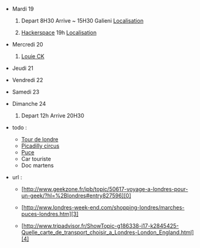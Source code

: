 [0]: http://www.geekzone.fr/ipb/topic/50617-voyage-a-londres-pour-un-geek/?hl=%2Blondres#entry827596  "Demande sur geekzone"
[1]: http://www.hrp.org.uk/TowerOfLondon/admissionsprices/toweroflondonadmission "Tour de londre"
[2]: https://maps.google.fr/maps?client=ubuntu&channel=cs&q=Tower+Of+London,+Tower+Hill,+City,+London+EC3N+4AB&ie=UTF-8&hq=&hnear=0x48760349564ffa91:0x931c9103acd4c45,New+Armouries+Restaurant,+The+Tower+Of+London,+Tower+Hill,+London,+Greater+London+EC3N+4AB,+Royaume-Uni&gl=fr&ei=T1E3UZakBMWtO7P0gagL&ved=0CJ0BELYD  "localisation de la tour de londre"
[3]: http://www.londres-week-end.com/shopping-londres/marches-puces-londres.htm "puces"
[4]: http://www.tripadvisor.fr/ShowTopic-g186338-i17-k2845425-Quelle_carte_de_transport_choisir_a_Londres-London_England.html "carte de transport"
[5]: https://london.hackspace.org.uk/ "HackerSpace Londonien"
[6]: http://maps.google.co.uk/maps?f=q&source=s_q&hl=en&q=London+Hackspace&sll=51.530746,-0.076218 " localisation HackerSpace Londonien"
[7]: https://maps.google.fr/maps?client=ubuntu&channel=cs&ie=UTF-8&q=The+O2London&fb=1&gl=fr&hq=The+O2London&cid=0,0,15474486873172545006&ei=O043UaK6C8LZOtzngcAM&ved=0CKsBEPwSMAA "Localisation 02"
[8]: https://maps.google.fr/maps?client=ubuntu&channel=cs&q=piccadilly+circus&ie=UTF-8&hq=&hnear=0x487604d3ff83b05b:0x122049db1736af9,Piccadilly+Circus,+City+of+Westminster,+London+W1D,+UK&gl=fr&ei=g083UdHAHMWROKOUgKgH&ved=0CLcBELYD "Picadilly circus"
[9]: https://maps.google.fr/maps?hl=fr&safe=off&client=ubuntu&hs=BJw&channel=cs&q=gallieni+metro&bav=on.2,or.r_gc.r_pw.r_cp.r_qf.&bvm=bv.43287494,d.ZWU&biw=1276&bih=850&um=1&ie=UTF-8&sa=N&tab=wl "Gare Euroline"


*	Mardi 19

	1.	Depart 8H30 Arrive ~ 15H30 Galieni [Localisation][9]

	2.	[Hackerspace][5] 19h [Localisation][6]



*	Mercredi 20

	1.	[Louie CK][7]

*	Jeudi 21

*	Vendredi 22

*	Samedi 23

*	Dimanche 24

	1.	Depart 12h Arrive 20H30

*	todo :
	*	[Tour de londre][1]
	*	[Picadilly circus][8]
	*	[Puce][3]
	*	Car touriste
	*	Doc martens

*	url :
	*	[http://www.geekzone.fr/ipb/topic/50617-voyage-a-londres-pour-un-geek/?hl=%2Blondres#entry827596][0]

	*	[http://www.londres-week-end.com/shopping-londres/marches-puces-londres.htm][3]

	*	[http://www.tripadvisor.fr/ShowTopic-g186338-i17-k2845425-Quelle_carte_de_transport_choisir_a_Londres-London_England.html][4]












